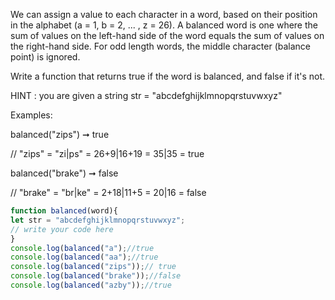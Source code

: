 
We can assign a value to each character in a word, based on their position in the alphabet (a = 1, b = 2, ... , z = 26). A balanced word is one where the sum of values on the left-hand side of the word equals the sum of values on the right-hand side. For odd length words, the middle character (balance point) is ignored.

Write a function that returns true if the word is balanced, and false if it's not.

HINT : you are given a string  str = "abcdefghijklmnopqrstuvwxyz"

Examples:

balanced("zips") ➞ true

// "zips" = "zi|ps" = 26+9|16+19 = 35|35 = true

balanced("brake") ➞ false

// "brake" = "br|ke" = 2+18|11+5 = 20|16 = false

```js
function balanced(word){
let str = "abcdefghijklmnopqrstuvwxyz";
// write your code here
}
console.log(balanced("a");//true
console.log(balanced("aa");//true
console.log(balanced("zips"));// true
console.log(balanced("brake"));//false
console.log(balanced("azby"));//true
```
